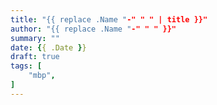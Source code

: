 ```yaml
---
title: "{{ replace .Name "-" " " | title }}"
author: "{{ replace .Name "-" " " }}"
summary: ""
date: {{ .Date }}
draft: true
tags: [
    "mbp",
]
---
```


